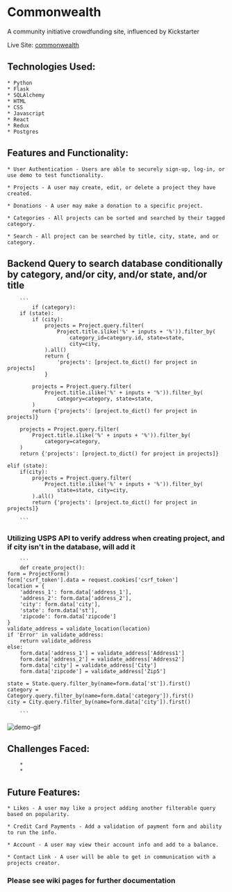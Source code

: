 # Commonwealth

A community initiative crowdfunding site, influenced by Kickstarter

Live Site: [commonwealth](https://github.com/bstetzer32/Commonwealth/wiki)

## Technologies Used:

    * Python
    * Flask
    * SQLAlchemy
    * HTML
    * CSS
    * Javascript
    * React
    * Redux
    * Postgres

## Features and Functionality:

    * User Authentication - Users are able to securely sign-up, log-in, or use demo to test functionality.

    * Projects - A user may create, edit, or delete a project they have created.

    * Donations - A user may make a donation to a specific project.

    * Categories - All projects can be sorted and searched by their tagged category.

    * Search - All project can be searched by title, city, state, and or category.

## Backend Query to search database conditionally by category, and/or city, and/or state, and/or title

        ```
            if (category):
        if (state):
            if (city):
                projects = Project.query.filter(
                    Project.title.ilike('%' + inputs + '%')).filter_by(
                        category_id=category.id, state=state,
                        city=city,
                ).all()
                return {
                    'projects': [project.to_dict() for project in projects]
                }

            projects = Project.query.filter(
                Project.title.ilike('%' + inputs + '%')).filter_by(
                    category=category, state=state,
            )
            return {'projects': [project.to_dict() for project in projects]}

        projects = Project.query.filter(
            Project.title.ilike('%' + inputs + '%')).filter_by(
                category=category,
        )
        return {'projects': [project.to_dict() for project in projects]}

    elif (state):
        if(city):
            projects = Project.query.filter(
                Project.title.ilike('%' + inputs + '%')).filter_by(
                    state=state, city=city,
            ).all()
            return {'projects': [project.to_dict() for project in projects]}

        ```

### Utilizing USPS API to verify address when creating project, and if city isn't in the database, will add it

        ```
        def create_project():
    form = ProjectForm()
    form['csrf_token'].data = request.cookies['csrf_token']
    location = {
        'address_1': form.data['address_1'],
        'address_2': form.data['address_2'],
        'city': form.data['city'],
        'state': form.data['st'],
        'zipcode': form.data['zipcode']
    }
    validate_address = validate_location(location)
    if 'Error' in validate_address:
        return validate_address
    else:
        form.data['address_1'] = validate_address['Address1']
        form.data['address_2'] = validate_address['Address2']
        form.data['city'] = validate_address['City']
        form.data['zipcode'] = validate_address['Zip5']

    state = State.query.filter_by(name=form.data['st']).first()
    category = Category.query.filter_by(name=form.data['category']).first()
    city = City.query.filter_by(name=form.data['city']).first()

        ```

![demo-gif](https://i.gyazo.com/1e5130a31889654c65e3bfcdfd92b5f5.gif)

## Challenges Faced:

        *
        *

## Future Features:

    * Likes - A user may like a project adding another filterable query based on popularity.

    * Credit Card Payments - Add a validation of payment form and ability to run the info.

    * Account - A user may view their account info and add to a balance.

    * Contact Link - A user will be able to get in communication with a projects creator.

### Please see wiki pages for further documentation
